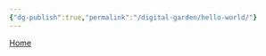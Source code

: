 ```yaml
---
{"dg-publish":true,"permalink":"/digital-garden/hello-world/"}
---
```


[Home](Digital-Garden/Home.md)